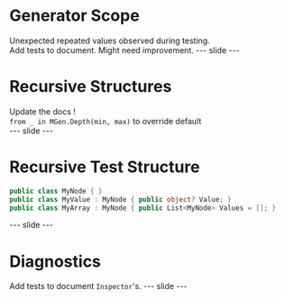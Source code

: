 # Generator Scope
Unexpected repeated values observed during testing.  
Add tests to document. Might need improvement.
--- slide ---
# Recursive Structures
Update the docs !  
`from _ in MGen.Depth(min, max)` to override default  
--- slide ---
# Recursive Test Structure 
```csharp
public class MyNode { }
public class MyValue : MyNode { public object? Value; }
public class MyArray : MyNode { public List<MyNode> Values = []; }
```
--- slide ---
# Diagnostics
Add tests to document `Inspector`'s. 
--- slide ---
